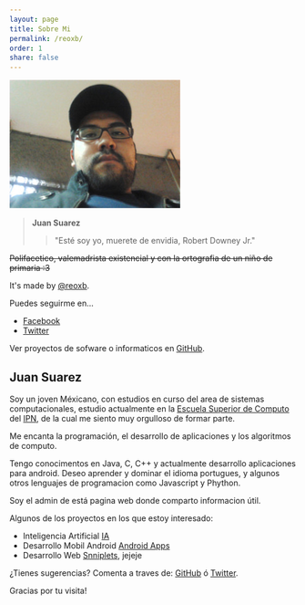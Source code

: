 ```yaml
---
layout: page
title: Sobre Mi
permalink: /reoxb/
order: 1
share: false
---
```


![Juan Suarez @reoxb](/assets/img/Juan_Suarez.jpg)
> **Juan Suarez**
>> "Esté soy yo, muerete de envidia, Robert Downey Jr."

~~Polifacetico, valemadrista existencial y con la ortografia de un niño de primaria :3~~

It's made by [@reoxb](https://twitter.com/reoxb).
<p>Puedes seguirme en...</p>

* [Facebook](http://www.facebook.com/infopoly)
* [Twitter](http://www.twitter.com/reoxb)

Ver proyectos de sofware o informaticos en [GitHub](https://github.com/reoxb).

## Juan Suarez

Soy un joven Méxicano, con estudios en curso del area de sistemas computacionales,
estudio actualmente en la [Escuela Superior de Computo](http://www.isc.escom.ipn.mx/) del [IPN](http://www.ipn.mx), de la cual me siento muy orgulloso de formar parte.

Me encanta la programación, el desarrollo de aplicaciones y los algoritmos de computo.

Tengo conocimentos en Java, C, C++ y actualmente desarrollo aplicaciones para android.
Deseo aprender y dominar el idioma portugues, y algunos otros lenguajes de programacion como Javascript y Phython.

Soy el admin de está pagina web donde comparto informacion útil.

Algunos de los proyectos en los que estoy interesado:

* Inteligencia Artificial [IA](http://jekyllrb.com)
* Desarrollo Mobil Android [Android Apps](https://pages.github.com)
* Desarrollo Web [Snniplets](http://sublimetext.com), jejeje

¿Tienes sugerencias? Comenta a traves de: [GitHub](https://github.com/reoxb) ó [Twitter](https://twitter.com/reoxb).

Gracias por tu visita!

